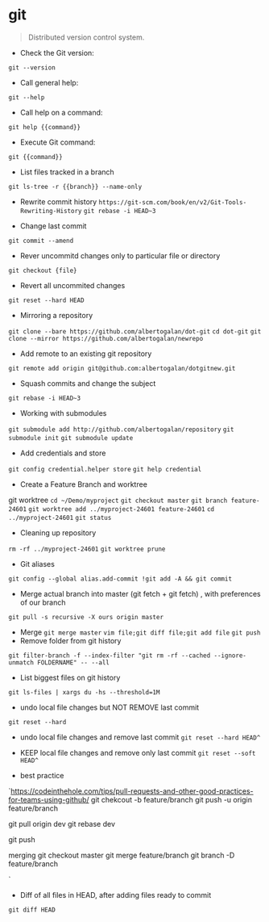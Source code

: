 # git

> Distributed version control system.

- Check the Git version:

`git --version`

- Call general help:

`git --help`

- Call help on a command:

`git help {{command}}`

- Execute Git command:

`git {{command}}`

- List files tracked in a branch 

`git ls-tree -r {{branch}} --name-only`


- Rewrite commit history
`https://git-scm.com/book/en/v2/Git-Tools-Rewriting-History`
`git rebase -i HEAD~3`


- Change last commit

`git commit --amend`


- Rever uncommitd changes only to particular file or directory

`git checkout {file}`


- Revert all uncommited changes

`git reset --hard HEAD`


- Mirroring a repository

`git clone --bare https://github.com/albertogalan/dot-git`
`cd dot-git`
`git clone --mirror https://github.com/albertogalan/newrepo`



- Add remote to an existing git repository

`git remote add origin git@github.com:albertogalan/dotgitnew.git`


- Squash commits and change the subject

`git rebase -i HEAD~3`


- Working with submodules

`git submodule add http://github.com/albertogalan/repository`
`git submodule init`
`git submodule update`


- Add credentials and store

`git config credential.helper store`
`git help credential`


- Create a Feature Branch and worktree

git worktree
`cd ~/Demo/myproject`
`git checkout master`
`git branch feature-24601`
`git worktree add ../myproject-24601 feature-24601`
`cd ../myproject-24601`
`git status`

- Cleaning up repository

`rm -rf ../myproject-24601`
`git worktree prune`


- Git aliases

`git config --global alias.add-commit !git add -A && git commit`


- Merge actual branch into master (git fetch + git fetch) , with preferences of our branch

`git pull -s recursive -X ours origin master`

- Merge 
`git merge master`
`vim file;git diff file;git add file`
`git push`
- Remove folder from git history

`git filter-branch -f --index-filter "git rm -rf --cached --ignore-unmatch FOLDERNAME" -- --all`


- List biggest files on git history

`git ls-files | xargs du -hs --threshold=1M`


- undo local file changes but NOT REMOVE last commit

`git reset --hard`

- undo local file changes and remove last commit
`git reset --hard HEAD^`
- KEEP local file changes and remove only last commit
`git reset --soft HEAD^`


- best practice

`https://codeinthehole.com/tips/pull-requests-and-other-good-practices-for-teams-using-github/
git chekcout -b feature/branch
git push -u origin feature/branch

git pull origin dev
git rebase dev

git push

merging
git checkout master
git merge feature/branch
git branch -D feature/branch


`

- Diff of all files in HEAD, after adding files ready to commit

`git diff HEAD`


